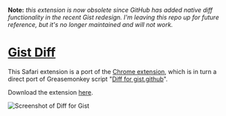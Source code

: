 **Note:** _this extension is now obsolete since GitHub has added native diff functionality in the recent Gist redesign. I'm leaving this repo up for future reference, but it's no longer maintained and will not work._

# [Gist Diff](https://raw.github.com/lhagan/GistDiff.safariextension/master/GistDiff.safariextz)

This Safari extension is a port of the [Chrome extension](https://github.com/NV/diff-for-gist.github), which is in turn a direct port of Greasemonkey script "[Diff for gist.github](https://github.com/ucnv/diff-for-gist.github)".

Download the extension [here](https://raw.github.com/lhagan/GistDiff.safariextension/master/GistDiff.safariextz).

![Screenshot of Diff for Gist](http://userscripts.ru/js/diff-for-gist/gist-diff-chrome_small.png)
